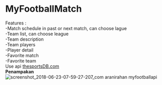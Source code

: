 # MyFootballMatch
Features : <br>
-Match schedule in past or next match, can choose lague <br>
-Team list, can choose league<br>
-Team description<br>
-Team players<br>
-Player detail<br>
-Favorite match<br>
-Favorite team<br>
Use api [thesportsDB.com](thesportsDB.com)<br>
**Penampakan**
![screenshot_2018-06-23-07-59-27-207_com aranirahan myfootballapi](https://user-images.githubusercontent.com/32474003/41804383-0478310e-76c0-11e8-8b9e-3b6d67b4ceb8.png=200x400)
